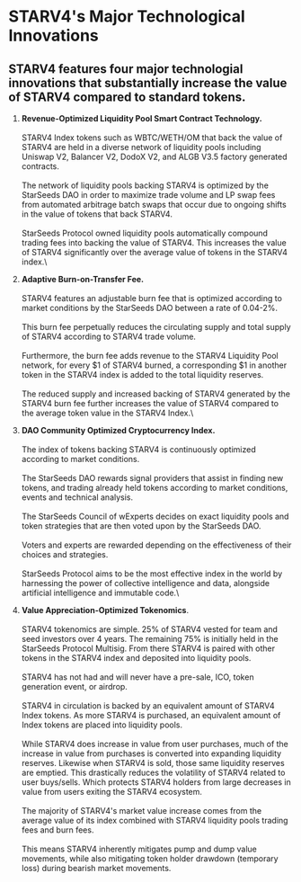 # STARV4's Major Technological Innovations

## STARV4 features four major technologial innovations that substantially increase the value of STARV4 compared to standard tokens.

1. **Revenue-Optimized Liquidity Pool Smart Contract Technology.** \
   \
   STARV4 Index tokens such as WBTC/WETH/OM that back the value of STARV4 are held in a diverse network of liquidity pools including Uniswap V2, Balancer V2, DodoX V2, and ALGB V3.5 factory generated contracts.\
   \
   The network of liquidity pools backing STARV4 is optimized by the StarSeeds DAO in order to maximize trade volume and LP swap fees from automated arbitrage batch swaps that occur due to ongoing shifts in the value of tokens that back STARV4. \
   \
   StarSeeds Protocol owned liquidity pools automatically compound trading fees into backing the value of STARV4. This increases the value of  STARV4 significantly over the average value of tokens in the STARV4 index.\

2. **Adaptive Burn-on-Transfer Fee.**\
   \
   STARV4 features an adjustable burn fee that is optimized according to market conditions by the StarSeeds DAO between a rate of 0.04-2%.\
   \
   This burn fee perpetually reduces the circulating supply and total supply of STARV4 according to STARV4 trade volume. \
   \
   Furthermore, the burn fee adds revenue to the STARV4 Liquidity Pool network, for every $1 of STARV4 burned, a corresponding $1 in another token in the STARV4 index is added to the total liquidity reserves.\
   \
   The reduced supply and increased backing of STARV4 generated by the STARV4 burn fee further increases the value of STARV4 compared to the average token value in the STARV4 Index.\

3. **DAO Community Optimized Cryptocurrency Index.**\
   \
   The index of tokens backing STARV4 is continuously optimized according to market conditions. \
   \
   The StarSeeds DAO rewards signal providers that assist in finding new tokens, and trading already held tokens according to market conditions, events and technical analysis.\
   \
   The StarSeeds Council of wExperts decides on exact liquidity pools and token strategies that are then voted upon by the StarSeeds DAO.\
   \
   Voters and experts are rewarded depending on the effectiveness of their choices and strategies.\
   \
   StarSeeds Protocol aims to be the most effective index in the world by harnessing the power of collective intelligence and data, alongside artificial intelligence and immutable code.\

4. **Value Appreciation-Optimized Tokenomics**.\
   \
   STARV4 tokenomics are simple. 25% of STARV4 vested for team and seed investors over 4 years. The remaining 75% is initially held in the StarSeeds Protocol Multisig. From there STARV4 is paired with other tokens in the STARV4 index and deposited into liquidity pools.\
   \
   STARV4 has not had and will never have a pre-sale, ICO, token generation event, or airdrop. \
   \
   STARV4 in circulation is backed by an equivalent amount of STARV4 Index tokens. As more STARV4 is purchased, an equivalent amount of Index tokens are placed into liquidity pools.\
   \
   While STARV4 does increase in value from user purchases, much of the increase in value from purchases is converted into expanding liquidity reserves. Likewise when STARV4 is sold, those same liquidity reserves are emptied. This drastically reduces the volatility of STARV4 related to user buys/sells. Which protects STARV4 holders from large decreases in value from users exiting the STARV4 ecosystem.\
   \
   The majority of STARV4's market value increase comes from the average value of its index combined with STARV4 liquidity pools trading fees and burn fees.\
   \
   This means STARV4 inherently mitigates pump and dump value movements, while also mitigating token holder drawdown (temporary loss) during bearish market movements.&#x20;
